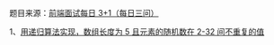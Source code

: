 题目来源：[前端面试每日 3+1（每日三问）](https://github.com/haizlin/fe-interview)

1、[用递归算法实现，数组长度为 5 且元素的随机数在 2-32 间不重复的值](https://github.com/zivenday/learning/issues/3)
